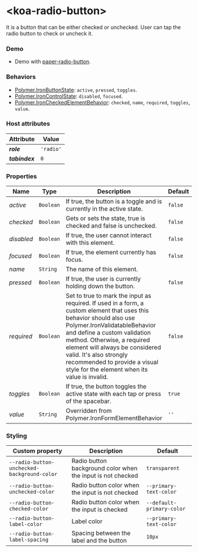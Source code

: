 # &lt;koa-radio-button&gt;

It is a button that can be either checked or unchecked. User can tap the radio button to check or uncheck it.

### Demo

* Demo with [paper-radio-button](https://elements.polymer-project.org/elements/paper-radio-button?view=demo).

### Behaviors

* [Polymer.IronButtonState](https://elements.polymer-project.org/elements/iron-behaviors?active=Polymer.IronButtonState): `active`, `pressed`, `toggles`.
* [Polymer.IronControlState](https://elements.polymer-project.org/elements/iron-behaviors?active=Polymer.IronControlState): `disabled`, `focused`.
* [Polymer.IronCheckedElementBehavior](https://elements.polymer-project.org/elements/iron-checked-element-behavior): `checked`, `name`, `required`, `toggles`, `value`.

### Host attributes

Attribute | Value
----------|------
***role*** | `'radio'`
***tabindex*** | `0`

### Properties

Name | Type | Description | Default
-----|------|-------------|--------
*active* | `Boolean` | If true, the button is a toggle and is currently in the active state. | `false`
*checked* | `Boolean` | Gets or sets the state, true is checked and false is unchecked. | `false`
*disabled* | `Boolean` | If true, the user cannot interact with this element. | `false`
*focused* | `Boolean` | If true, the element currently has focus. | `false`
*name* | `String` | The name of this element. |
*pressed* | `Boolean` | If true, the user is currently holding down the button. | `false`
*required* | `Boolean` | Set to true to mark the input as required. If used in a form, a custom element that uses this behavior should also use Polymer.IronValidatableBehavior and define a custom validation method. Otherwise, a required element will always be considered valid. It's also strongly recommended to provide a visual style for the element when its value is invalid. | `false`
*toggles* | `Boolean` | If true, the button toggles the active state with each tap or press of the spacebar. | `true`
*value* | `String` | Overridden from Polymer.IronFormElementBehavior | `''`

### Styling

Custom property | Description | Default
----------------|-------------|--------
`--radio-button-unchecked-background-color` | Radio button background color when the input is not checked | `transparent`
`--radio-button-unchecked-color` | Radio button color when the input is not checked | `--primary-text-color`
`--radio-button-checked-color` | Radio button color when the input is checked | `--default-primary-color`
`--radio-button-label-color` | Label color | `--primary-text-color`
`--radio-button-label-spacing` | Spacing between the label and the button | `10px`
